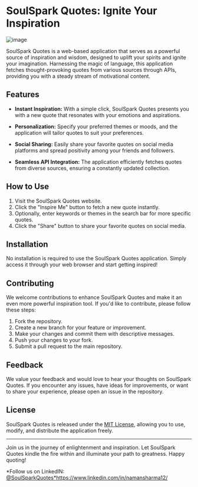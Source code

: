# SoulSpark Quotes: Ignite Your Inspiration

![image](https://github.com/NamanSharma1201/SoulSpark-Quotes-Ignite-Your-Inspiration/assets/120219878/80b68c74-a76e-4333-b6a2-4350b31b97da)


SoulSpark Quotes is a web-based application that serves as a powerful source of inspiration and wisdom, designed to uplift your spirits and ignite your imagination. Harnessing the magic of language, this application fetches thought-provoking quotes from various sources through APIs, providing you with a steady stream of motivational content.

## Features

- **Instant Inspiration:** With a simple click, SoulSpark Quotes presents you with a new quote that resonates with your emotions and aspirations.

- **Personalization:** Specify your preferred themes or moods, and the application will tailor quotes to suit your preferences.

- **Social Sharing:** Easily share your favorite quotes on social media platforms and spread positivity among your friends and followers.

- **Seamless API Integration:** The application efficiently fetches quotes from diverse sources, ensuring a constantly updated collection.

## How to Use

1. Visit the SoulSpark Quotes website.
2. Click the "Inspire Me" button to fetch a new quote instantly.
3. Optionally, enter keywords or themes in the search bar for more specific quotes.
4. Click the "Share" button to share your favorite quotes on social media.

## Installation

No installation is required to use the SoulSpark Quotes application. Simply access it through your web browser and start getting inspired!

## Contributing

We welcome contributions to enhance SoulSpark Quotes and make it an even more powerful inspiration tool. If you'd like to contribute, please follow these steps:

1. Fork the repository.
2. Create a new branch for your feature or improvement.
3. Make your changes and commit them with descriptive messages.
4. Push your changes to your fork.
5. Submit a pull request to the main repository.

## Feedback

We value your feedback and would love to hear your thoughts on SoulSpark Quotes. If you encounter any issues, have ideas for improvements, or want to share your experience, please open an issue in the repository.

## License

SoulSpark Quotes is released under the [MIT License](LICENSE), allowing you to use, modify, and distribute the application freely.

---

Join us in the journey of enlightenment and inspiration. Let SoulSpark Quotes kindle the fire within and illuminate your path to greatness. Happy quoting!

*Follow us on LinkedIN: [@SoulSparkQuotes*](https://www.linkedin.com/in/namansharma12/)https://www.linkedin.com/in/namansharma12/
